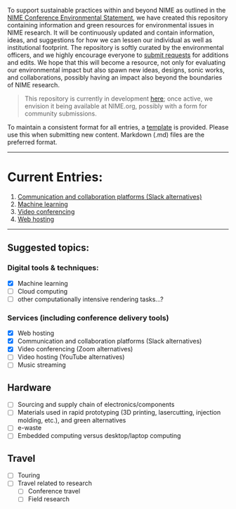 To support sustainable practices within and beyond NIME as outlined in the [NIME Conference Environmental Statement](https://www.nime.org/environment/), we have created this repository containing information and green resources for environmental issues in NIME research. It will be continuously updated and contain information, ideas, and suggestions for how we can lessen our individual as well as institutional footprint. The repository is softly curated by the environmental officers, and we highly encourage everyone to <a href="mailto:johnny@johnnyvenom.com?subject=ECO_NIME new submission">submit requests</a> for additions and edits. We hope that this will become a resource, not only for evaluating our environmental impact but also spawn new ideas, designs, sonic works, and collaborations, possibly having an impact also beyond the boundaries of NIME research.

> This repository is currently in development [here](https://github.com/NIME-conference/ECO_NIME); once active, we envision it being available at NIME.org, possibly with a form for community submissions. 

To maintain a consistent format for all entries, a [template](template.md) is provided. Please use this when submitting new content. Markdown (.md) files are the preferred format. 

----

# Current Entries: 

1. [Communication and collaboration platforms (Slack alternatives)](communication_chat_platform.md)
2. [Machine learning](machine_learning.md)
3. [Video conferencing](video_conferencing.md)
4. [Web hosting](web_hosting.md)

----

## Suggested topics: 

### Digital tools & techniques: 

- [x] Machine learning
- [ ] Cloud computing
- [ ] other computationally intensive rendering tasks...? 

### Services (including conference delivery tools)

- [x] Web hosting
- [x] Communication and collaboration platforms (Slack alternatives)
- [x] Video conferencing (Zoom alternatives)
- [ ] Video hosting (YouTube alternatives)
- [ ] Music streaming

## Hardware

- [ ] Sourcing and supply chain of electronics/components
- [ ] Materials used in rapid prototyping (3D printing, lasercutting, injection molding, etc.), and green alternatives
- [ ] e-waste
- [ ] Embedded computing versus desktop/laptop computing

## Travel

- [ ] Touring
- [ ] Travel related to research
    - [ ] Conference travel
    - [ ] Field research

